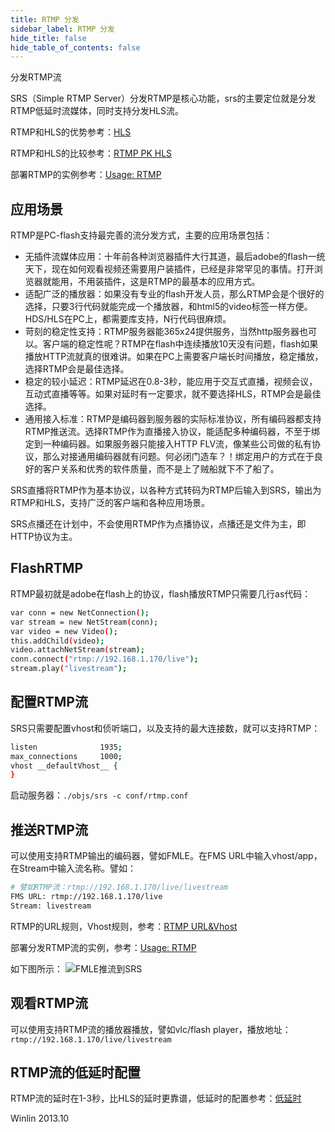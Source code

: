 ```yaml
---
title: RTMP 分发
sidebar_label: RTMP 分发
hide_title: false
hide_table_of_contents: false
---
```


分发RTMP流

SRS（Simple RTMP Server）分发RTMP是核心功能，srs的主要定位就是分发RTMP低延时流媒体，同时支持分发HLS流。

RTMP和HLS的优势参考：[HLS](../hls/delivery-hls.md)

RTMP和HLS的比较参考：[RTMP PK HLS](http://ossrs.net/srs.release/wiki/v4_CN_RTMP.PK.HTTP)

部署RTMP的实例参考：[Usage: RTMP](./sample-rtmp.md)

## 应用场景

RTMP是PC-flash支持最完善的流分发方式，主要的应用场景包括：
* 无插件流媒体应用：十年前各种浏览器插件大行其道，最后adobe的flash一统天下，现在如何观看视频还需要用户装插件，已经是非常罕见的事情。打开浏览器就能用，不用装插件，这是RTMP的最基本的应用方式。
* 适配广泛的播放器：如果没有专业的flash开发人员，那么RTMP会是个很好的选择，只要3行代码就能完成一个播放器，和html5的video标签一样方便。HDS/HLS在PC上，都需要库支持，N行代码很麻烦。
* 苛刻的稳定性支持：RTMP服务器能365x24提供服务，当然http服务器也可以。客户端的稳定性呢？RTMP在flash中连续播放10天没有问题，flash如果播放HTTP流就真的很难讲。如果在PC上需要客户端长时间播放，稳定播放，选择RTMP会是最佳选择。
* 稳定的较小延迟：RTMP延迟在0.8-3秒，能应用于交互式直播，视频会议，互动式直播等等。如果对延时有一定要求，就不要选择HLS，RTMP会是最佳选择。
* 通用接入标准：RTMP是编码器到服务器的实际标准协议，所有编码器都支持RTMP推送流。选择RTMP作为直播接入协议，能适配多种编码器，不至于绑定到一种编码器。如果服务器只能接入HTTP FLV流，像某些公司做的私有协议，那么对接通用编码器就有问题。何必闭门造车？！绑定用户的方式在于良好的客户关系和优秀的软件质量，而不是上了贼船就下不了船了。

SRS直播将RTMP作为基本协议，以各种方式转码为RTMP后输入到SRS，输出为RTMP和HLS，支持广泛的客户端和各种应用场景。

SRS点播还在计划中，不会使用RTMP作为点播协议，点播还是文件为主，即HTTP协议为主。

## FlashRTMP

RTMP最初就是adobe在flash上的协议，flash播放RTMP只需要几行as代码：

```bash
var conn = new NetConnection();
var stream = new NetStream(conn);
var video = new Video();
this.addChild(video);
video.attachNetStream(stream);
conn.connect("rtmp://192.168.1.170/live");
stream.play("livestream");
```

## 配置RTMP流

SRS只需要配置vhost和侦听端口，以及支持的最大连接数，就可以支持RTMP：

```bash
listen              1935;
max_connections     1000;
vhost __defaultVhost__ {
}
```

启动服务器：`./objs/srs -c conf/rtmp.conf`

## 推送RTMP流

可以使用支持RTMP输出的编码器，譬如FMLE。在FMS URL中输入vhost/app，在Stream中输入流名称。譬如：

```bash
# 譬如RTMP流：rtmp://192.168.1.170/live/livestream
FMS URL: rtmp://192.168.1.170/live
Stream: livestream
```

RTMP的URL规则，Vhost规则，参考：[RTMP URL&Vhost](http://ossrs.net/srs.release/wiki/v4_CN_RtmpUrlVhost)

部署分发RTMP流的实例，参考：[Usage: RTMP](./sample-rtmp.md)

如下图所示：
![FMLE推流到SRS](http://ossrs.net/srs.release/wiki/images/FMLE.png)

## 观看RTMP流

可以使用支持RTMP流的播放器播放，譬如vlc/flash player，播放地址：`rtmp://192.168.1.170/live/livestream`

## RTMP流的低延时配置

RTMP流的延时在1-3秒，比HLS的延时更靠谱，低延时的配置参考：[低延时](http://ossrs.net/srs.release/wiki/v4_CN_LowLatency)

Winlin 2013.10
